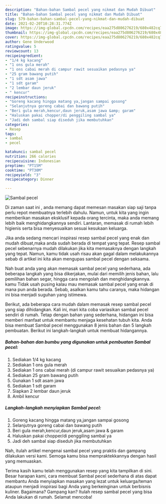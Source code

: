 ```yaml
---
description: "Bahan-bahan Sambal pecel yang nikmat dan Mudah Dibuat"
title: "Bahan-bahan Sambal pecel yang nikmat dan Mudah Dibuat"
slug: 579-bahan-bahan-sambal-pecel-yang-nikmat-dan-mudah-dibuat
date: 2021-02-20T10:28:31.774Z
image: https://img-global.cpcdn.com/recipes/eaa275d806276219/680x482cq70/sambal-pecel-foto-resep-utama.jpg
thumbnail: https://img-global.cpcdn.com/recipes/eaa275d806276219/680x482cq70/sambal-pecel-foto-resep-utama.jpg
cover: https://img-global.cpcdn.com/recipes/eaa275d806276219/680x482cq70/sambal-pecel-foto-resep-utama.jpg
author: Gene Underwood
ratingvalue: 5
reviewcount: 13
recipeingredient:
- "1/4 kg kacang"
- "1 ons gula merah"
- "1 ons cabai merah di campur rawit sesuaikan pedasnya ya"
- "25 gram bawang putih"
- "1 sdt asam jawa"
- "1 sdt garam"
- "2 lembar daun jeruk"
- " kencur"
recipeinstructions:
- "Goreng kacang hingga matang ya,jangan sampai gosong"
- "Selanjutnya goreng cabai dan bawang putih"
- "Beri gula merah,kencur,daun jeruk,asam jawa &amp; garam"
- "Haluskan pakai chopper/di penggiling sambal ya"
- "Jadi deh sambal siap diseduh jika membutuhkan"
categories:
- Resep
tags:
- sambal
- pecel

katakunci: sambal pecel 
nutrition: 266 calories
recipecuisine: Indonesian
preptime: "PT15M"
cooktime: "PT30M"
recipeyield: "3"
recipecategory: Dinner

---
```



![Sambal pecel](https://img-global.cpcdn.com/recipes/eaa275d806276219/680x482cq70/sambal-pecel-foto-resep-utama.jpg)

Di zaman  saat ini , anda memang dapat memesan masakan siap saji tanpa perlu repot membuatnya terlebih dahulu. Namun, untuk kita yang ingin memberikan masakan eksklusif kepada orang tercinta, maka anda memang lebih baik menghidangkannya sendiri. Lantaran, memasak di rumah lebih higienis serta bisa menyesuaikan sesuai kesukaan keluarga.

Jika anda sedang mencari inspirasi resep sambal pecel yang enak dan mudah dibuat,maka anda sudah berada di tempat yang tepat. Resep sambal pecel  sebenarnya mudah dilakukan jika kita memasaknya dengan langkah yang tepat. Namun, kamu tidak usah risau akan gagal dalam melakukannya 
sebab di artikel ini kita akan mengupas sambal pecel dengan seksama.  



Nah buat anda yang akan memasak sambal pecel yang sederhana, ada beberapa langkah yang bisa dikerjakan, mulai dari memilih jenis bahan, lalu pemilihan bahan segar, hingga cara mengolah dan menghidangkannya. kamu Tidak usah pusing kalau mau memasak sambal pecel yang enak di mana pun anda berada. Sebab, asalkan kamu  tahu caranya, maka hidangan ini bisa menjadi suguhan yang istimewa.

Berikut, ada beberapa cara mudah dalam memasak resep sambal pecel yang siap dihidangkan. Kali ini, mari kita coba variasikan sambal pecel sendiri di rumah. Tetap dengan bahan yang sederhana, hidangan ini bisa memberi manfaat untuk membantu menjaga kesehatan tubuh kita. Anda bisa membuat Sambal pecel menggunakan 8 jenis bahan dan 5 langkah pembuatan. Berikut ini langkah-langkah untuk membuat hidangannya.

<!--inarticleads1-->

##### Bahan-bahan dan bumbu yang digunakan untuk pembuatan Sambal pecel:

1. Sediakan 1/4 kg kacang
1. Sediakan 1 ons gula merah
1. Sediakan 1 ons cabai merah (di campur rawit sesuaikan pedasnya ya)
1. Sediakan 25 gram bawang putih
1. Gunakan 1 sdt asam jawa
1. Sediakan 1 sdt garam
1. Siapkan 2 lembar daun jeruk
1. Ambil  kencur




<!--inarticleads2-->

##### Langkah-langkah menyiapkan Sambal pecel:

1. Goreng kacang hingga matang ya,jangan sampai gosong
1. Selanjutnya goreng cabai dan bawang putih
1. Beri gula merah,kencur,daun jeruk,asam jawa &amp; garam
1. Haluskan pakai chopper/di penggiling sambal ya
1. Jadi deh sambal siap diseduh jika membutuhkan




Nah, itulah artikel mengenai  sambal pecel  yang praktis dan gampang dilakukan versi kami. Semoga kamu bisa mempraktekkannya dengan hasil yang memuaskan. 

Terima kasih kamu telah menggunakan resep yang kita tampilkan di sini. Besar harapan kami, cara membuat  Sambal pecel sederhana di atas dapat membantu Anda menyiapkan masakan yang lezat untuk keluarga/teman ataupun menjadi inspirasi bagi Anda yang berkeinginan untuk berbisnis kuliner. Bagaimana? Gampang kan? Itulah resep sambal pecel yang bisa Anda lakukan di rumah. Selamat mencoba!

